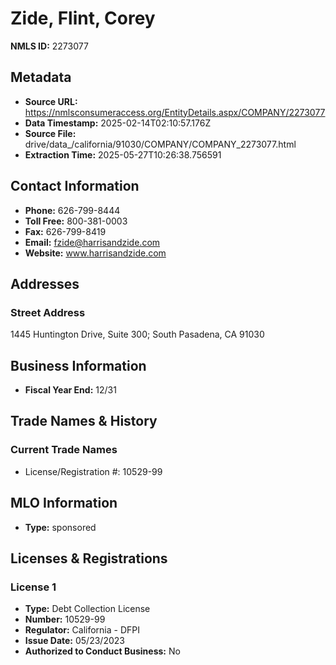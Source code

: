 # Zide, Flint, Corey

**NMLS ID:** 2273077

## Metadata
- **Source URL:** https://nmlsconsumeraccess.org/EntityDetails.aspx/COMPANY/2273077
- **Data Timestamp:** 2025-02-14T02:10:57.176Z
- **Source File:** drive/data_/california/91030/COMPANY/COMPANY_2273077.html
- **Extraction Time:** 2025-05-27T10:26:38.756591

## Contact Information
- **Phone:** 626-799-8444
- **Toll Free:** 800-381-0003
- **Fax:** 626-799-8419
- **Email:** fzide@harrisandzide.com
- **Website:** www.harrisandzide.com

## Addresses
### Street Address
1445 Huntington Drive, Suite 300; South Pasadena, CA 91030

## Business Information
- **Fiscal Year End:** 12/31

## Trade Names & History
### Current Trade Names
- License/Registration #: 10529-99

## MLO Information
- **Type:** sponsored

## Licenses & Registrations

### License 1
- **Type:** Debt Collection License
- **Number:** 10529-99
- **Regulator:** California - DFPI
- **Issue Date:** 05/23/2023
- **Authorized to Conduct Business:** No
